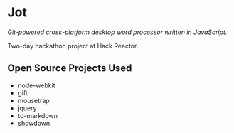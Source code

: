 # Jot

_Git-powered cross-platform desktop word processor written in JavaScript._

Two-day hackathon project at Hack Reactor.

## Open Source Projects Used

*   node-webkit
*   gift
*   mousetrap
*   jquery
*   to-markdown
*   showdown